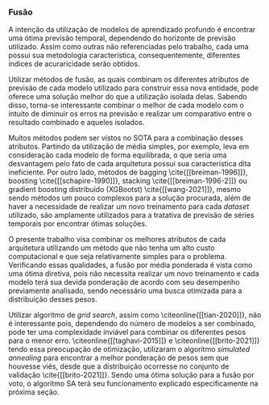 ### Fusão

A intenção da utilização de modelos de aprendizado profundo é encontrar uma ótima previsão temporal, dependendo do horizonte de previsão utilizado. Assim como outras não referenciadas pelo trabalho, cada uma possui sua metodologia característica, consequentemente, diferentes índices de acuraricidade serão obtidos.

Utilizar métodos de fusão, as quais combinam os diferentes atributos de previsão de cada modelo utilizado para construir essa nova entidade, pode oferece uma solução melhor do que a utilização isolada delas. Sabendo disso, torna-se interessante combinar o melhor de cada modelo com o intuito de diminuir os erros na previsão e realizar um comparativo entre o resultado combinado e aqueles isolados.

Muitos métodos podem ser vistos no SOTA para a combinação desses atributos. Partindo da utilização de média simples, por exemplo, leva em consideração cada modelo de forma equilibrada, o que seria uma desvantagem pelo fato de cada arquitetura possui sua característica dita ineficiente. Por outro lado, métodos de bagging \cite{[[breiman-1996]]}, boosting \cite{[[schapire-1990]]}, stacking \cite{[[breiman-1996-2]]} ou gradient boosting distribuído (XGBootst) \cite{[[wang-2021]]}, mesmo sendo métodos um pouco complexos para a solução procurada, além de haver a necessidade de realizar um novo treinamento para cada *dataset* utilizado, são amplamente utilizados para a tratativa de previsão de séries temporais por encontrar ótimas soluções.

O presente trabalho visa combinar os melhores atributos de cada arquitetura utilizando um método que não tenha um alto custo computacional e que seja relativamente simples para o problema. Verificando essas qualidades, a fusão por média ponderada é vista como uma ótima diretiva, pois não necessita realizar um novo treinamento e cada modelo terá sua devida ponderação de acordo com seu desempenho previamente analisado, sendo necessário uma busca otimizada para a distribuição desses pesos.

Utilizar algoritmo de *grid search*, assim como \citeonline{[[tian-2020]]}, não é interessante pois, dependendo do número de modelos a ser combinado, pode ter uma complexidade inviável para combinar os diferentes pesos para o menor erro. \citeonline{[[taghavi-2015]]} e \citeonline{[[brito-2021]]} tendo essa preocupação de otimização, utilizaram o algoritmo *simulated annealing* para encontrar a melhor ponderação de pesos sem que houvesse viés, desde que a distribuição ocorresse no conjunto de validação \cite{[[brito-2021]]}. Sendo uma ótima solução para a fusão por voto, o algoritmo SA terá seu funcionamento explicado especificamente na próxima seção. 